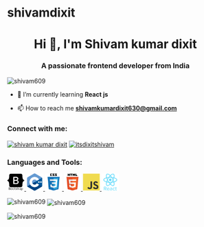 # shivamdixit
<h1 align="center">Hi 👋, I'm Shivam kumar dixit</h1>
<h3 align="center">A passionate frontend developer from India</h3>

<p align="left"> <img src="https://komarev.com/ghpvc/?username=shivam609&label=Profile%20views&color=0e75b6&style=flat" alt="shivam609" /> </p>

- 🌱 I’m currently learning **React js**

- 📫 How to reach me **shivamkumardixit630@gmail.com**

<h3 align="left">Connect with me:</h3>
<p align="left">
<a href="https://linkedin.com/in/shivam kumar dixit" target="blank"><img align="center" src="https://raw.githubusercontent.com/rahuldkjain/github-profile-readme-generator/master/src/images/icons/Social/linked-in-alt.svg" alt="shivam kumar dixit" height="30" width="40" /></a>
<a href="https://instagram.com/itsdixitshivam" target="blank"><img align="center" src="https://raw.githubusercontent.com/rahuldkjain/github-profile-readme-generator/master/src/images/icons/Social/instagram.svg" alt="itsdixitshivam" height="30" width="40" /></a>
</p>

<h3 align="left">Languages and Tools:</h3>
<p align="left"> <a href="https://getbootstrap.com" target="_blank" rel="noreferrer"> <img src="https://raw.githubusercontent.com/devicons/devicon/master/icons/bootstrap/bootstrap-plain-wordmark.svg" alt="bootstrap" width="40" height="40"/> </a> <a href="https://www.w3schools.com/cpp/" target="_blank" rel="noreferrer"> <img src="https://raw.githubusercontent.com/devicons/devicon/master/icons/cplusplus/cplusplus-original.svg" alt="cplusplus" width="40" height="40"/> </a> <a href="https://www.w3schools.com/css/" target="_blank" rel="noreferrer"> <img src="https://raw.githubusercontent.com/devicons/devicon/master/icons/css3/css3-original-wordmark.svg" alt="css3" width="40" height="40"/> </a> <a href="https://www.w3.org/html/" target="_blank" rel="noreferrer"> <img src="https://raw.githubusercontent.com/devicons/devicon/master/icons/html5/html5-original-wordmark.svg" alt="html5" width="40" height="40"/> </a> <a href="https://developer.mozilla.org/en-US/docs/Web/JavaScript" target="_blank" rel="noreferrer"> <img src="https://raw.githubusercontent.com/devicons/devicon/master/icons/javascript/javascript-original.svg" alt="javascript" width="40" height="40"/> </a> <a href="https://reactjs.org/" target="_blank" rel="noreferrer"> <img src="https://raw.githubusercontent.com/devicons/devicon/master/icons/react/react-original-wordmark.svg" alt="react" width="40" height="40"/> </a> </p>

<p><img align="left" src="https://github-readme-stats.vercel.app/api/top-langs?username=shivam609&show_icons=true&locale=en&layout=compact" alt="shivam609" /></p>

<p>&nbsp;<img align="center" src="https://github-readme-stats.vercel.app/api?username=shivam609&show_icons=true&locale=en" alt="shivam609" /></p>

<p><img align="center" src="https://github-readme-streak-stats.herokuapp.com/?user=shivam609&" alt="shivam609" /></p>
